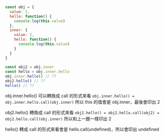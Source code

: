 ``` js
const obj = {
  value: 1,
  hello: function() {
    console.log(this.value)
  },
  inner: {
    value: 2,
    hello: function() {
      console.log(this.value)
    }
  }
}
  
const obj2 = obj.inner
const hello = obj.inner.hello
obj.inner.hello() // ??
obj2.hello() // ??
hello() // ??
```
obj.inner.hello() 可以轉換成 call 的形式來看
`obj.inner.hello() = obj.inner.hello.call(obj.inner)` 所以 this 的值會是 obj.inner，最後會印出 2

obj2.hello() 轉換成 call 的形式來看 `obj2.hello() = obj2.hello.call(obj2) = obj2.hello.call(obj.inner)` 所以和上一題一樣印出 2

hello() 轉成 call 的形式來看會是 hello.call(undefined)，所以會印出 undefined